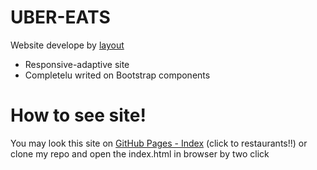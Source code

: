 # UBER-EATS





Website develope by [layout](https://github.com/statesmans/Safari-tour/blob/master/psd/home%20(1).psd)

  - Responsive-adaptive site
  - Completelu writed on Bootstrap components

# How to see site!
You may look this site on [GitHub Pages - Index](https://statesmans.github.io/Uber-Eats/) (click to restaurants!!) or clone my repo and open the index.html in browser
by two click


